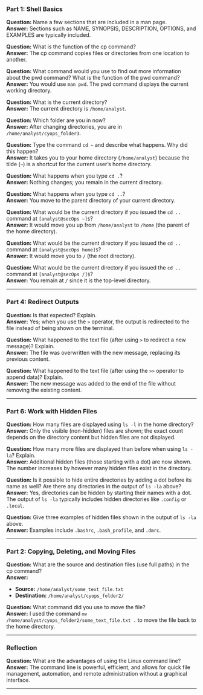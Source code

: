 ### Part 1: Shell Basics

**Question:** Name a few sections that are included in a man page.  
**Answer:** Sections such as NAME, SYNOPSIS, DESCRIPTION, OPTIONS, and EXAMPLES are typically included.

**Question:** What is the function of the cp command?  
**Answer:** The cp command copies files or directories from one location to another.

**Question:** What command would you use to find out more information about the pwd command? What is the function of the pwd command?  
**Answer:** You would use `man pwd`. The pwd command displays the current working directory.

**Question:** What is the current directory?  
**Answer:** The current directory is `/home/analyst`.

**Question:** Which folder are you in now?  
**Answer:** After changing directories, you are in `/home/analyst/cyops_folder3`.

**Question:** Type the command `cd ~` and describe what happens. Why did this happen?  
**Answer:** It takes you to your home directory (`/home/analyst`) because the tilde (`~`) is a shortcut for the current user’s home directory.

**Question:** What happens when you type `cd .`?  
**Answer:** Nothing changes; you remain in the current directory.

**Question:** What happens when you type `cd ..`?  
**Answer:** You move to the parent directory of your current directory.

**Question:** What would be the current directory if you issued the `cd ..` command at `[analyst@secOps ~]$`?  
**Answer:** It would move you up from `/home/analyst` to `/home` (the parent of the home directory).

**Question:** What would be the current directory if you issued the `cd ..` command at `[analyst@secOps home]$`?  
**Answer:** It would move you to `/` (the root directory).

**Question:** What would be the current directory if you issued the `cd ..` command at `[analyst@secOps /]$`?  
**Answer:** You remain at `/` since it is the top-level directory.

---

### Part 4: Redirect Outputs

**Question:** Is that expected? Explain.  
**Answer:** Yes; when you use the `>` operator, the output is redirected to the file instead of being shown on the terminal.

**Question:** What happened to the text file (after using `>` to redirect a new message)? Explain.  
**Answer:** The file was overwritten with the new message, replacing its previous content.

**Question:** What happened to the text file (after using the `>>` operator to append data)? Explain.  
**Answer:** The new message was added to the end of the file without removing the existing content.

---

### Part 6: Work with Hidden Files

**Question:** How many files are displayed using `ls -l` in the home directory?  
**Answer:** Only the visible (non-hidden) files are shown; the exact count depends on the directory content but hidden files are not displayed.

**Question:** How many more files are displayed than before when using `ls -la`? Explain.  
**Answer:** Additional hidden files (those starting with a dot) are now shown. The number increases by however many hidden files exist in the directory.

**Question:** Is it possible to hide entire directories by adding a dot before its name as well? Are there any directories in the output of `ls -la` above?  
**Answer:** Yes, directories can be hidden by starting their names with a dot. The output of `ls -la` typically includes hidden directories like `.config` or `.local`.

**Question:** Give three examples of hidden files shown in the output of `ls -la` above.  
**Answer:** Examples include `.bashrc`, `.bash_profile`, and `.dmrc`.

---

### Part 2: Copying, Deleting, and Moving Files

**Question:** What are the source and destination files (use full paths) in the cp command?  
**Answer:**  
- **Source:** `/home/analyst/some_text_file.txt`  
- **Destination:** `/home/analyst/cyops_folder2/`

**Question:** What command did you use to move the file?  
**Answer:** I used the command `mv /home/analyst/cyops_folder2/some_text_file.txt .` to move the file back to the home directory.

---

### Reflection

**Question:** What are the advantages of using the Linux command line?  
**Answer:** The command line is powerful, efficient, and allows for quick file management, automation, and remote administration without a graphical interface.

---
